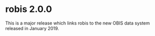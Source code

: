# robis 2.0.0

This is a major release which links robis to the new OBIS data system released in January 2019.

